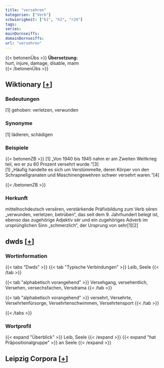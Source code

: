 ```yaml
---
title: "versehren"
kategorien: ["Verb"]
schwierigkeit: ["k1", "h2", "r24"]
tags:
series:
mainDornseiffs:
domainDornseiffs:
url: "versehren"
---
```


{{< betonenÜbs >}}
**Übersetzung:**  
hurt, injure, damage, disable, maim  
{{< /betonenÜbs >}}

## Wiktionary [[+](https://de.wiktionary.org/wiki/versehren)]

### Bedeutungen
[1] gehoben: verletzen, verwunden  

### Synonyme
[1] lädieren, schädigen  

### Beispiele
{{< betonenZB >}}
[1] „Von 1940 bis 1945 nahm er am Zweiten Weltkrieg teil, wo er zu 60 Prozent versehrt wurde.“[3]  
[1] „Häufig handelte es sich um Verstümmelte, deren Körper von den Schrapnellgranaten und Maschinengewehren schwer versehrt waren.“[4]  

{{< /betonenZB >}}
### Herkunft
mittelhochdeutsch versēren, verstärkende Präfixbildung zum Verb sēren „verwunden, verletzen, betrüben“, das seit dem 9. Jahrhundert belegt ist, ebenso das zugehörige Adjektiv sēr und ein zugehöriges Adverb im ursprünglichen Sinn „schmerzlich“, der Ursprung von sehr[1][2]  



## dwds [[+](https://www.dwds.de/wb/versehren)]

### Wortinformation
{{< tabs "Dwds" >}}
{{< tab "Typische Verbindungen" >}}
Leib, Seele
{{< /tab >}}

{{< tab "alphabetisch vorangehend" >}}
Versehgang, versehentlich, Versehen, versechsfachen, Versdrama
{{< /tab >}}

{{< tab "alphabetisch vorangehend" >}}
versehrt, Versehrte, Versehrtenfürsorge, Versehrtenschwimmen, Versehrtensport
{{< /tab >}}

{{< /tabs >}}

### Wortprofil
{{< expand "Überblick" >}} Leib, Seele {{< /expand >}}
{{< expand "hat Präpositionalgruppe" >}} an Seele {{< /expand >}}

## Leipzig Corpora [[+](https://corpora.uni-leipzig.de/en/res?word=versehren&corpusId=deu_newscrawl-public_2018)]

